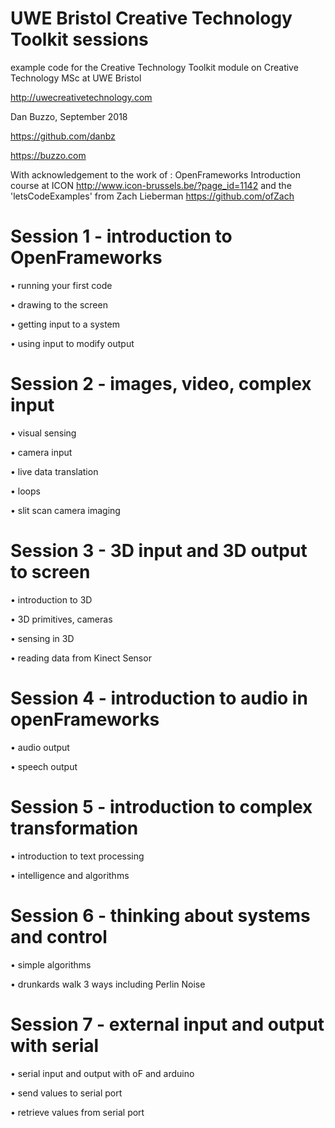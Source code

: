 # UWE Bristol Creative Technology Toolkit sessions

example code for the Creative Technology Toolkit module on Creative Technology MSc at UWE Bristol

http://uwecreativetechnology.com

Dan Buzzo, September 2018

https://github.com/danbz

https://buzzo.com

With acknowledgement to the work of :
OpenFrameworks Introduction course at ICON http://www.icon-brussels.be/?page_id=1142
and
the 'letsCodeExamples' from Zach Lieberman https://github.com/ofZach

# Session 1 - introduction to OpenFrameworks

• running your first code

• drawing to the screen

• getting input to a system

• using input to modify output

# Session 2 - images, video, complex input

• visual sensing

• camera input

• live data translation

• loops

• slit scan camera imaging


# Session 3 - 3D input and 3D output to screen

• introduction to 3D

• 3D primitives, cameras

• sensing in 3D

• reading data from Kinect Sensor

# Session 4 - introduction to audio in openFrameworks

• audio output

• speech output

# Session 5 - introduction to complex transformation

• introduction to text processing

• intelligence and algorithms

# Session 6 - thinking about systems and control

• simple algorithms

• drunkards walk 3 ways including Perlin Noise

# Session 7 - external input and output with serial

• serial input and output with oF and arduino

• send values to serial port

• retrieve values from serial port
